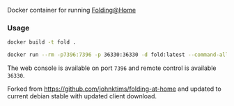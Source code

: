Docker container for running [Folding@Home](https://foldingathome.org/)

### Usage
```bash
docker build -t fold .

docker run --rm -p7396:7396 -p 36330:36330 -d fold:latest --command-allow-no-pass=0/0
```

The web console is available on port `7396` and remote control is available `36330`.

Forked from https://github.com/johnktims/folding-at-home and updated to current debian stable
with updated client download.

